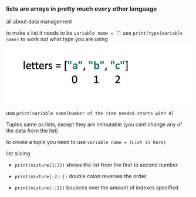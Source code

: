 ### lists are arrays in pretty much every other language 
all about data management 

to make a  list it needs to be `variable name = []`
use `print(type(variable name)` to work out what type you are using
![](list.png)

use `print(variable name[number of the item needed starts with 0]`

Tuples same as lists, except they are immutable (you cant change any of the data from the list)

to create a tuple you need to use `variable name = (List in here)`

list slicing 

- `print(mixture[1:3])` shows the list from the first to second number. 

- `print(mixture[-2::])` double colon reverses the order.

- `print(mixture[::2])`  bounces over the amount of indexes specified